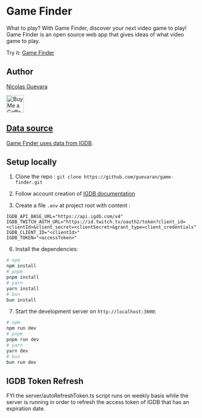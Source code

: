 # Game Finder

What to play? With Game Finder, discover your next video game to play!
Game Finder is an open source web app that gives ideas of what video game to play.

Try it: [Game Finder](https://www.game-finder.guev.fr/)

## Author

[Nicolas Guevara](https://nicolas.guev.fr/)

<a href='https://ko-fi.com/nicolasguevara' target='_blank'><img height='35' style='border:0px;height:46px;' src='https://az743702.vo.msecnd.net/cdn/kofi3.png?v=0' border='0' alt='Buy Me a Coffee at ko-fi.com' />

## Data source

Game Finder uses data from [IGDB](https://www.igdb.com/).

## Setup locally

1. Clone the repo : `git clone https://github.com/guevaran/game-finder.git`
   
3. Follow account creation of [IGDB documentation](https://api-docs.igdb.com/#account-creation)
   
5. Create a file `.env` at project root with content :

```plaintext
IGDB_API_BASE_URL="https://api.igdb.com/v4"
IGDB_TWITCH_AUTH_URL="https://id.twitch.tv/oauth2/token?client_id=<clientId>&client_secret=<clientSecret>&grant_type=client_credentials"
IGDB_CLIENT_ID="<clientId>"
IGDB_TOKEN="<accessToken>"
```

6. Install the dependencies:

```bash
# npm
npm install
# pnpm
pnpm install
# yarn
yarn install
# bun
bun install
```

7. Start the development server on `http://localhost:3000`:

```bash
# npm
npm run dev
# pnpm
pnpm run dev
# yarn
yarn dev
# bun
bun run dev
```

## IGDB Token Refresh

FYI the server/autoRefreshToken.ts script runs on weekly basis while the server is running in order to refresh the access token of IGDB that has an expiration date.

